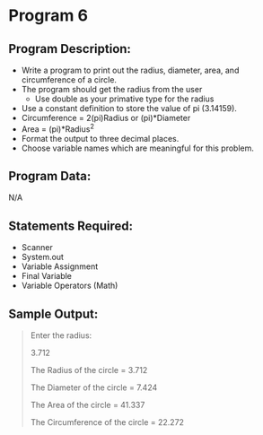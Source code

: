 # Program 6

## Program Description:  
- Write a program to print out the radius, diameter, area, and circumference of a circle.
- The program should get the radius from the user
  - Use double as your primative type for the radius  
- Use a constant definition to store the value of  pi (3.14159).
- Circumference = 2(pi)Radius or (pi)*Diameter
- Area = (pi)*Radius<sup>2</sup>
- Format the output to three decimal places.
- Choose variable names which are meaningful for this problem.

## Program Data:
N/A

## Statements Required: 
- Scanner
- System.out
- Variable Assignment
- Final Variable
- Variable Operators (Math)

## Sample Output:
>Enter the radius:
>
>3.712
>
>The Radius of the circle =			3.712
>
>The Diameter of the circle =    7.424
>
>The Area of the circle =			41.337
>
>The Circumference of the circle =		22.272

